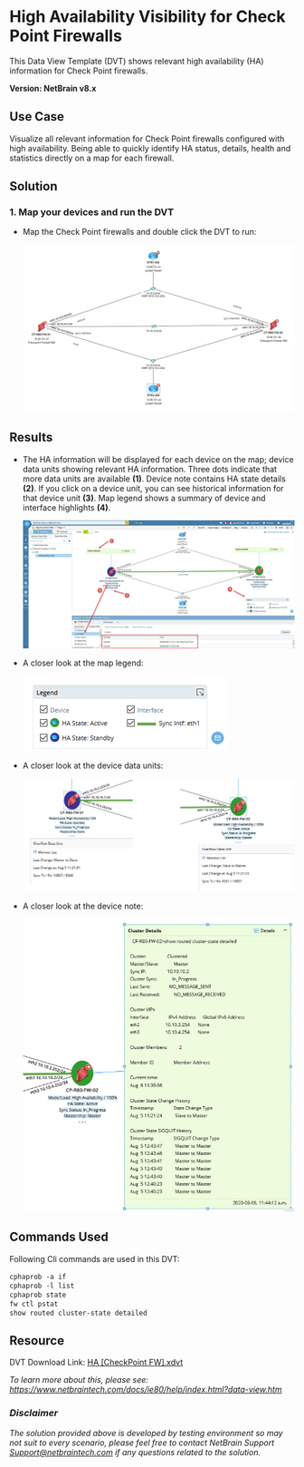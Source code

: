 # High Availability Visibility for Check Point Firewalls
This Data View Template (DVT) shows relevant high availability (HA) information for Check Point firewalls.

**Version: NetBrain v8.x**

## Use Case
Visualize all relevant information for Check Point firewalls configured with high availability. Being able to quickly identify HA status, details, health and statistics directly on a map for each firewall.

## Solution

### 1. Map your devices and run the DVT
* Map the Check Point firewalls and double click the DVT to run:

  ![](images/map_devices.png)



## Results
* The HA information will be displayed for each device on the map; device data units showing relevant HA information. Three dots indicate that more data units are available **(1)**. Device note contains HA state details **(2)**. If you click on a device unit, you can see historical information for that device unit **(3)**. Map legend shows a summary of device and interface highlights **(4)**.

  ![](images/dvt_overview.png)


* A closer look at the map legend:

  ![](images/map_legend.png)

* A closer look at the device data units:

  ![](images/device_du_details.png)


* A closer look at the device note:

  ![](images/device_note.png)


## Commands Used

Following Cli commands are used in this DVT:

```
cphaprob -a if
cphaprob -l list
cphaprob state
fw ctl pstat
show routed cluster-state detailed
```



## Resource
DVT Download Link: [HA [CheckPoint FW].xdvt](resources/HA%20[CheckPoint%20FW].xdvt)


*To learn more about this, please see: https://www.netbraintech.com/docs/ie80/help/index.html?data-view.htm*

### *Disclaimer*
*The solution provided above is developed by testing environment so may not suit to every scenario, please feel free to contact NetBrain Support <Support@netbraintech.com> if any questions related to the solution.* 